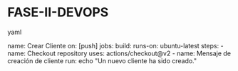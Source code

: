 # FASE-II-DEVOPS

yaml 

name: Crear Cliente 
on: [push] 
jobs: 
  build: 
    runs-on: ubuntu-latest 
    steps: 
    - name: Checkout repository 
      uses: actions/checkout@v2 
    - name: Mensaje de creación de cliente 
      run: echo "Un nuevo cliente ha sido creado." 
